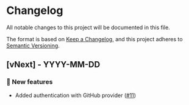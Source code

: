 # Changelog

All notable changes to this project will be documented in this file.

The format is based on [Keep a Changelog](https://keepachangelog.com/en/1.0.0/),
and this project adheres to [Semantic Versioning](https://semver.org/spec/v2.0.0.html).


## [vNext] - YYYY-MM-DD
###  🚀 New features
- Added authentication with GitHub provider ([#11](https://github.com/osscameroon/socialite.net/issues/11))